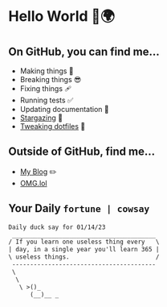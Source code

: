 # Hello World 👋🌍

## On GitHub, you can find me...

- Making things 🧰
- Breaking things 😎
- Fixing things 🩹
- Running tests ✅
- Updating documentation 📝
- [Stargazing](https://github.com/lemonase?tab=stars) 🌟
- [Tweaking dotfiles](https://github.com/lemonase/dotfiles) 📁


## Outside of GitHub, find me...

- [My Blog](https://madjam.dev/) ✏️
- [OMG.lol](https://jam.omg.lol/)

## Your Daily `fortune | cowsay`

```txt
Daily duck say for 01/14/23
 ________________________________________
/ If you learn one useless thing every   \
| day, in a single year you'll learn 365 |
\ useless things.                        /
 ----------------------------------------
 \
  \
   \ >()_
      (__)__ _
```

